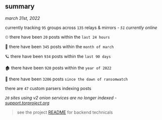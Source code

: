
## summary
_march 31st, 2022_

currently tracking `95` groups across `135` relays & mirrors - _`51` currently online_

⏲ there have been `20` posts within the `last 24 hours`

🦈 there have been `345` posts within the `month of march`

🪐 there have been `934` posts within the `last 90 days`

🏚 there have been `920` posts within the `year of 2022`

🦕 there have been `3206` posts `since the dawn of ransomwatch`

there are `47` custom parsers indexing posts

_`20` sites using v2 onion services are no longer indexed - [support.torproject.org](https://support.torproject.org/onionservices/v2-deprecation/)_

> see the project [README](https://github.com/thetanz/ransomwatch#ransomwatch--) for backend technicals
